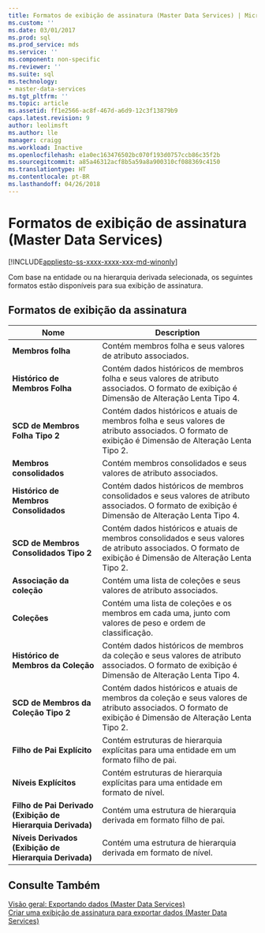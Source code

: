 ```yaml
---
title: Formatos de exibição de assinatura (Master Data Services) | Microsoft Docs
ms.custom: ''
ms.date: 03/01/2017
ms.prod: sql
ms.prod_service: mds
ms.service: ''
ms.component: non-specific
ms.reviewer: ''
ms.suite: sql
ms.technology:
- master-data-services
ms.tgt_pltfrm: ''
ms.topic: article
ms.assetid: ff1e2566-ac8f-467d-a6d9-12c3f13879b9
caps.latest.revision: 9
author: leolimsft
ms.author: lle
manager: craigg
ms.workload: Inactive
ms.openlocfilehash: e1a0ec163476502bc070f193d0757ccb86c35f2b
ms.sourcegitcommit: a85a46312acf8b5a59a8a900310cf088369c4150
ms.translationtype: HT
ms.contentlocale: pt-BR
ms.lasthandoff: 04/26/2018
---
```

# <a name="subscription-view-formats-master-data-services"></a>Formatos de exibição de assinatura (Master Data Services)

[!INCLUDE[appliesto-ss-xxxx-xxxx-xxx-md-winonly](../includes/appliesto-ss-xxxx-xxxx-xxx-md-winonly.md)]

  Com base na entidade ou na hierarquia derivada selecionada, os seguintes formatos estão disponíveis para sua exibição de assinatura.  
  
## <a name="subscription-view-formats"></a>Formatos de exibição da assinatura  
  
|Nome|Description|  
|----------|-----------------|  
|**Membros folha**|Contém membros folha e seus valores de atributo associados.|  
|**Histórico de Membros Folha**|Contém dados históricos de membros folha e seus valores de atributo associados. O formato de exibição é Dimensão de Alteração Lenta Tipo 4.|  
|**SCD de Membros Folha Tipo 2**|Contém dados históricos e atuais de membros folha e seus valores de atributo associados. O formato de exibição é Dimensão de Alteração Lenta Tipo 2.|  
|**Membros consolidados**|Contém membros consolidados e seus valores de atributo associados.|  
|**Histórico de Membros Consolidados**|Contém dados históricos de membros consolidados e seus valores de atributo associados. O formato de exibição é Dimensão de Alteração Lenta Tipo 4.|  
|**SCD de Membros Consolidados Tipo 2**|Contém dados históricos e atuais de membros consolidados e seus valores de atributo associados. O formato de exibição é Dimensão de Alteração Lenta Tipo 2.|  
|**Associação da coleção**|Contém uma lista de coleções e seus valores de atributo associados.|  
|**Coleções**|Contém uma lista de coleções e os membros em cada uma, junto com valores de peso e ordem de classificação.|  
|**Histórico de Membros da Coleção**|Contém dados históricos de membros da coleção e seus valores de atributo associados. O formato de exibição é Dimensão de Alteração Lenta Tipo 4.|  
|**SCD de Membros da Coleção Tipo 2**|Contém dados históricos e atuais de membros da coleção e seus valores de atributo associados. O formato de exibição é Dimensão de Alteração Lenta Tipo 2.|  
|**Filho de Pai Explícito**|Contém estruturas de hierarquia explícitas para uma entidade em um formato filho de pai.|  
|**Níveis Explícitos**|Contém estruturas de hierarquia explícitas para uma entidade em formato de nível.|  
|**Filho de Pai Derivado (Exibição de Hierarquia Derivada)**|Contém uma estrutura de hierarquia derivada em formato filho de pai.|  
|**Níveis Derivados (Exibição de Hierarquia Derivada)**|Contém uma estrutura de hierarquia derivada em formato de nível.|  
  
## <a name="see-also"></a>Consulte Também  
 [Visão geral: Exportando dados &#40;Master Data Services&#41;](../master-data-services/overview-exporting-data-master-data-services.md)   
 [Criar uma exibição de assinatura para exportar dados &#40;Master Data Services&#41;](../master-data-services/create-a-subscription-view-to-export-data-master-data-services.md)  
  
  
